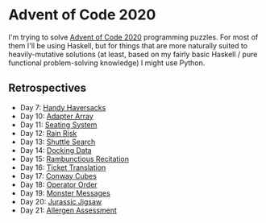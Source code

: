 # Advent of Code 2020

I'm trying to solve [Advent of Code 2020](https://adventofcode.com/2020/) programming puzzles. For most of them I'll be using Haskell, but for things that are more naturally suited to heavily-mutative solutions (at least, based on my fairly basic Haskell / pure functional problem-solving knowledge) I might use Python.

## Retrospectives

* Day 7: [Handy Haversacks](https://github.com/DestyNova/advent_of_code_2020/blob/main/day7/retro.md)
* Day 10: [Adapter Array](https://github.com/DestyNova/advent_of_code_2020/blob/main/day10/retro.md)
* Day 11: [Seating System](https://github.com/DestyNova/advent_of_code_2020/blob/main/day11/retro.md)
* Day 12: [Rain Risk](https://github.com/DestyNova/advent_of_code_2020/blob/main/day12/retro.md)
* Day 13: [Shuttle Search](https://github.com/DestyNova/advent_of_code_2020/blob/main/day13/retro.md)
* Day 14: [Docking Data](https://github.com/DestyNova/advent_of_code_2020/blob/main/day14/retro.md)
* Day 15: [Rambunctious Recitation](https://github.com/DestyNova/advent_of_code_2020/blob/main/day15/retro.md)
* Day 16: [Ticket Translation](https://github.com/DestyNova/advent_of_code_2020/blob/main/day16/retro.md)
* Day 17: [Conway Cubes](https://github.com/DestyNova/advent_of_code_2020/blob/main/day17/retro.md)
* Day 18: [Operator Order](https://github.com/DestyNova/advent_of_code_2020/blob/main/day18/retro.md)
* Day 19: [Monster Messages](https://github.com/DestyNova/advent_of_code_2020/blob/main/day19/retro.md)
* Day 20: [Jurassic Jigsaw](https://github.com/DestyNova/advent_of_code_2020/blob/main/day20/retro.md)
* Day 21: [Allergen Assessment](https://github.com/DestyNova/advent_of_code_2020/blob/main/day21/retro.md)
